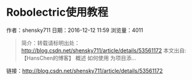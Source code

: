 # Robolectric使用教程
作者：shensky711
日期：2016-12-12 11:59
浏览量：4011
> 简介：转载请标明出处：http://blog.csdn.net/shensky711/article/details/53561172 
  本文出自: 【HansChen的博客】
概述
如何使用
为项目添...

 链接：http://blog.csdn.net/shensky711/article/details/53561172
